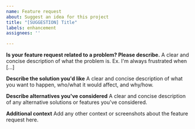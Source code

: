 ```yaml
---
name: Feature request
about: Suggest an idea for this project
title: "[SUGGESTION] Title"
labels: enhancement
assignees: ''

---
```


**Is your feature request related to a problem? Please describe.**
A clear and concise description of what the problem is. Ex. I'm always frustrated when [...]

**Describe the solution you'd like**
A clear and concise description of what you want to happen, who/what it would affect, and why/how.

**Describe alternatives you've considered**
A clear and concise description of any alternative solutions or features you've considered.

**Additional context**
Add any other context or screenshots about the feature request here.
